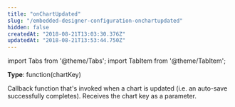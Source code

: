 ```yaml
---
title: "onChartUpdated"
slug: "/embedded-designer-configuration-onchartupdated"
hidden: false
createdAt: "2018-08-21T13:03:30.376Z"
updatedAt: "2018-08-21T13:53:44.750Z"
---
```


import Tabs from '@theme/Tabs';
import TabItem from '@theme/TabItem';

**Type**: function(chartKey)

Callback function that's invoked when a chart is updated (i.e. an auto-save successfully completes). Receives the chart key as a parameter.
